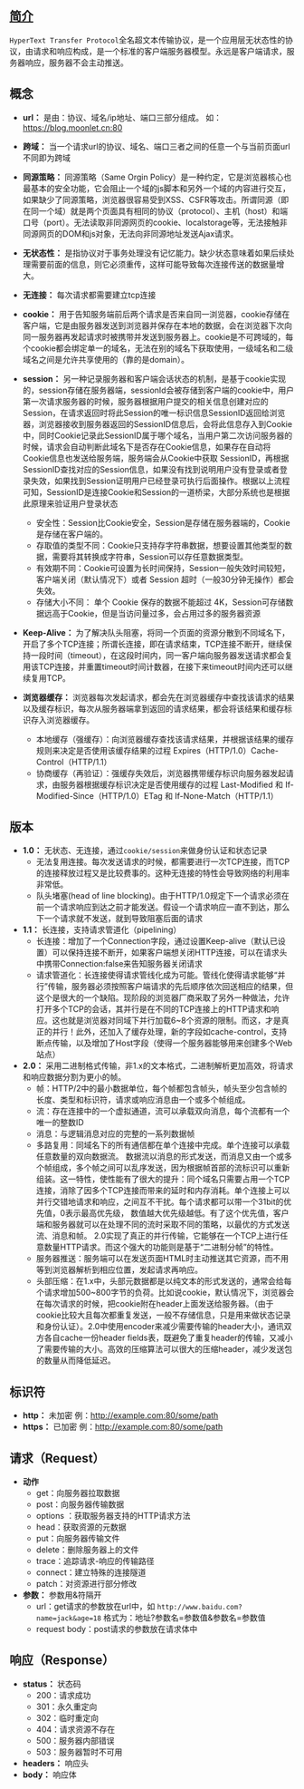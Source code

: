 ## [简介](https://juejin.cn/post/6963931777962344455)
`HyperText Transfer Protocol`全名超文本传输协议，是一个应用层无状态性的协议，由请求和响应构成，是一个标准的客户端服务器模型。永远是客户端请求，服务器响应，服务器不会主动推送。

## 概念
- **url：** 是由：协议、域名/ip地址、端口三部分组成。
如：https://blog.moonlet.cn:80

- **跨域：** 当一个请求url的协议、域名、端口三者之间的任意一个与当前页面url不同即为跨域

- **同源策略：** 同源策略（Same Orgin Policy）是一种约定，它是浏览器核心也最基本的安全功能，它会阻止一个域的js脚本和另外一个域的内容进行交互，如果缺少了同源策略，浏览器很容易受到XSS、CSFR等攻击。所谓同源（即在同一个域）就是两个页面具有相同的协议（protocol）、主机（host）和端口号（port）。无法读取非同源网页的cookie、localstorage等，无法接触非同源网页的DOM和js对象，无法向非同源地址发送Ajax请求。

- **无状态性：** 是指协议对于事务处理没有记忆能力。缺少状态意味着如果后续处理需要前面的信息，则它必须重传，这样可能导致每次连接传送的数据量增大。

- **无连接：** 每次请求都需要建立tcp连接
  
- **cookie：** 用于告知服务端前后两个请求是否来自同一浏览器，cookie存储在客户端，它是由服务器发送到浏览器并保存在本地的数据，会在浏览器下次向同一服务器再发起请求时被携带并发送到服务器上。cookie是不可跨域的，每个cookie都会绑定单一的域名，无法在别的域名下获取使用，一级域名和二级域名之间是允许共享使用的（靠的是domain）。
  
- **session：** 另一种记录服务器和客户端会话状态的机制，是基于cookie实现的，session存储在服务器端，sessionId会被存储到客户端的cookie中，用户第一次请求服务器的时候，服务器根据用户提交的相关信息创建对应的Session，在请求返回时将此Session的唯一标识信息SessionID返回给浏览器，浏览器接收到服务器返回的SessionID信息后，会将此信息存入到Cookie中，同时Cookie记录此SessionID属于哪个域名，当用户第二次访问服务器的时候，请求会自动判断此域名下是否存在Cookie信息，如果存在自动将Cookie信息也发送给服务端，服务端会从Cookie中获取 SessionID，再根据SessionID查找对应的Session信息，如果没有找到说明用户没有登录或者登录失效，如果找到Session证明用户已经登录可执行后面操作。根据以上流程可知，SessionID是连接Cookie和Session的一道桥梁，大部分系统也是根据此原理来验证用户登录状态
  - 安全性：Session比Cookie安全，Session是存储在服务器端的，Cookie是存储在客户端的。
  - 存取值的类型不同：Cookie只支持存字符串数据，想要设置其他类型的数据，需要将其转换成字符串，Session可以存任意数据类型。
  - 有效期不同：Cookie可设置为长时间保持，Session一般失效时间较短，客户端关闭（默认情况下）或者 Session 超时（一般30分钟无操作）都会失效。
  - 存储大小不同： 单个 Cookie 保存的数据不能超过 4K，Session可存储数据远高于Cookie，但是当访问量过多，会占用过多的服务器资源

- **Keep-Alive：** 为了解决队头阻塞，将同一个页面的资源分散到不同域名下，开启了多个TCP连接；所谓长连接，即在请求结束，TCP连接不断开，继续保持一段时间（timeout），在这段时间内，同一客户端向服务器发送请求都会复用该TCP连接，并重置timeout时间计数器，在接下来timeout时间内还可以继续复用TCP。

- **浏览器缓存：** 浏览器每次发起请求，都会先在浏览器缓存中查找该请求的结果以及缓存标识，每次从服务器端拿到返回的请求结果，都会将该结果和缓存标识存入浏览器缓存。
  - 本地缓存（强缓存）：向浏览器缓存查找该请求结果，并根据该结果的缓存规则来决定是否使用该缓存结果的过程 Expires（HTTP/1.0）Cache-Control（HTTP/1.1）
  - 协商缓存（再验证）：强缓存失效后，浏览器携带缓存标识向服务器发起请求，由服务器根据缓存标识决定是否使用缓存的过程 Last-Modified 和 If-Modified-Since（HTTP/1.0）ETag 和 If-None-Match（HTTP/1.1）


## 版本
- **1.0：** 无状态、无连接，通过`cookie/session`来做身份认证和状态记录
  - 无法复用连接。每次发送请求的时候，都需要进行一次TCP连接，而TCP的连接释放过程又是比较费事的。这种无连接的特性会导致网络的利用率非常低。
  - 队头堵塞(head of line blocking)。由于HTTP/1.0规定下一个请求必须在前一个请求响应到达之前才能发送。假设一个请求响应一直不到达，那么下一个请求就不发送，就到导致阻塞后面的请求
- **1.1：** 长连接，支持请求管道化（pipelining）
  - 长连接：增加了一个Connection字段，通过设置Keep-alive（默认已设置）可以保持连接不断开，如果客户端想关闭HTTP连接，可以在请求头中携带Connection:false来告知服务器关闭请求
  - 请求管道化：长连接使得请求管线化成为可能。管线化使得请求能够“并行”传输，服务器必须按照客户端请求的先后顺序依次回送相应的结果，但这个是很大的一个缺陷。现阶段的浏览器厂商采取了另外一种做法，允许打开多个TCP的会话，其并行是在不同的TCP连接上的HTTP请求和响应。这也就是浏览器对同域下并行加载6~8个资源的限制。而这，才是真正的并行！此外，还加入了缓存处理，新的字段如cache-control，支持断点传输，以及增加了Host字段（使得一个服务器能够用来创建多个Web站点）
- **2.0：** 采用二进制格式传输，非1.x的文本格式，二进制解析更加高效，将请求和响应数据分割为更小的帧。
  - 帧：HTTP/2中的最小数据单位，每个帧都包含帧头，帧头至少包含帧的长度、类型和标识符，请求或响应消息由一个或多个帧组成。
  - 流：存在连接中的一个虚拟通道，流可以承载双向消息，每个流都有一个唯一的整数ID
  - 消息：与逻辑消息对应的完整的一系列数据帧
  - 多路复用：同域名下的所有通信都在单个连接中完成。单个连接可以承载任意数量的双向数据流。 数据流以消息的形式发送，而消息又由一个或多个帧组成，多个帧之间可以乱序发送，因为根据帧首部的流标识可以重新组装。这一特性，使性能有了很大的提升：同个域名只需要占用一个TCP连接，消除了因多个TCP连接而带来的延时和内存消耗。单个连接上可以并行交错地请求和响应，之间互不干扰。每个请求都可以带一个31bit的优先值，0表示最高优先级， 数值越大优先级越低。有了这个优先值，客户端和服务器就可以在处理不同的流时采取不同的策略，以最优的方式发送流、消息和帧。
  2.0实现了真正的并行传输，它能够在一个TCP上进行任意数量HTTP请求。而这个强大的功能则是基于“二进制分帧”的特性。
  - 服务器推送：服务端可以在发送页面HTML时主动推送其它资源，而不用等到浏览器解析到相应位置，发起请求再响应。
  - 头部压缩：在1.x中，头部元数据都是以纯文本的形式发送的，通常会给每个请求增加500~800字节的负荷。比如说cookie，默认情况下，浏览器会在每次请求的时候，把cookie附在header上面发送给服务器。（由于cookie比较大且每次都重复发送，一般不存储信息，只是用来做状态记录和身份认证）。2.0中使用encoder来减少需要传输的header大小，通讯双方各自cache一份header fields表，既避免了重复header的传输，又减小了需要传输的大小。高效的压缩算法可以很大的压缩header，减少发送包的数量从而降低延迟。

## 标识符
- **http：** 未加密 例：http://example.com:80/some/path
- **https：** 已加密 例：http://example.com:80/some/path

## 请求（Request）
- **动作**
  - get：向服务器拉取数据
  - post：向服务器传输数据
  - options ：获取服务器支持的HTTP请求方法
  - head：获取资源的元数据
  - put：向服务器传输文件
  - delete：删除服务器上的文件
  - trace：追踪请求-响应的传输路径
  - connect：建立特殊的连接隧道
  - patch：对资源进行部分修改
- **参数：** 参数用&符隔开
  - url：get请求的参数放在url中，如 `http://www.baidu.com?name=jack&age=18` 格式为：地址?参数名=参数值&参数名=参数值
  - request body：post请求的参数放在请求体中

## 响应（Response）
- **status：** 状态码
  - 200：请求成功
  - 301：永久重定向
  - 302：临时重定向
  - 404：请求资源不存在
  - 500：服务器内部错误
  - 503：服务器暂时不可用
- **headers：** 响应头
- **body：** 响应体